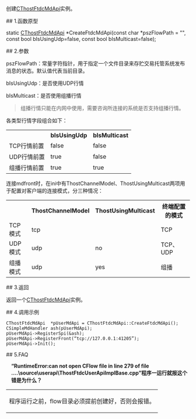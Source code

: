 <p>创建<a href="../_CTHOSTFTDCMDAPI/">CThostFtdcMdApi</a>实例。</p>
<span class="anchor" id="76a69815-043f-4705-a664-df6e2be6d284"></span>
## 1.函数原型
<p>static <a href="../_CTHOSTFTDCMDAPI/">CThostFtdcMdApi</a> *CreateFtdcMdApi(const char *pszFlowPath = "", const bool bIsUsingUdp=false, const bool bIsMulticast=false);</p>
<span class="anchor" id="7eb5c4ef-d067-488b-9a93-1dc4ff0f8e3a"></span>
## 2.参数
<p>pszFlowPath：常量字符指针，用于指定一个文件目录来存贮交易托管系统发布消息的状态。默认值代表当前目录。</p>
<p>bIsUsingUdp：是否使用UDP行情</p>
<p>bIsMulticast：是否使用组播行情</p>
<blockquote>
<p>组播行情只能在内网中使用，需要咨询所连接的系统是否支持组播行情。</p>
</blockquote>
<p>各类型行情字段组合如下：</p>
<table><tr><th style="TEXT-ALIGN: center;">　</th><th style="TEXT-ALIGN: center;">bIsUsingUdp</th><th style="TEXT-ALIGN: center;">bIsMulticast</th></tr><tr><td style="TEXT-ALIGN: left;">TCP行情前置</td>
<td style="TEXT-ALIGN: left;">false</td>
<td style="TEXT-ALIGN: left;">false</td>
</tr>
<tr><td style="TEXT-ALIGN: left;">UDP行情前置</td>
<td style="TEXT-ALIGN: left;">true</td>
<td style="TEXT-ALIGN: left;">false</td>
</tr>
<tr><td style="TEXT-ALIGN: left;">组播行情前置</td>
<td style="TEXT-ALIGN: left;">true</td>
<td style="TEXT-ALIGN: left;">true</td>
</tr>
</table>
<p>连接mdfront时，在ini中有ThostChannelModel、ThostUsingMulticast两项用于配置对客户端的连接模式，分三种情况：</p>
<table><tr><th style="TEXT-ALIGN: center;">　</th><th style="TEXT-ALIGN: center;">ThostChannelModel</th><th style="TEXT-ALIGN: center;">ThostUsingMulticast</th><th style="TEXT-ALIGN: center;">终端配置的模式</th></tr><tr><td style="TEXT-ALIGN: left;">TCP模式</td>
<td style="TEXT-ALIGN: left;">tcp</td>
<td style="TEXT-ALIGN: left;">　</td>
<td style="TEXT-ALIGN: left;">TCP</td>
</tr>
<tr><td style="TEXT-ALIGN: left;">UDP模式</td>
<td style="TEXT-ALIGN: left;">udp</td>
<td style="TEXT-ALIGN: left;">no</td>
<td style="TEXT-ALIGN: left;">TCP、UDP</td>
</tr>
<tr><td style="TEXT-ALIGN: left;">组播模式</td>
<td style="TEXT-ALIGN: left;">udp</td>
<td style="TEXT-ALIGN: left;">yes</td>
<td style="TEXT-ALIGN: left;">组播</td>
</tr>
</table>
<span class="anchor" id="70c56b45-9976-4a12-a014-7a759e608903"></span>
## 3.返回
<p>返回一个<a href="../_CTHOSTFTDCMDAPI/">CThostFtdcMdApi</a>实例。</p>
<span class="anchor" id="f8301aec-f942-4945-9e57-e2580cebd3a8"></span>
## 4.调用示例
<pre><code>CThostFtdcMdApi  *pUserMdApi = CThostFtdcMdApi::CreateFtdcMdApi();
CSimpleMdHandler ash(pUserMdApi);
pUserMdApi-&gt;RegisterSpi(&amp;ash);
pUserMdApi-&gt;RegisterFront(“tcp://127.0.0.1:41205”);
pUserMdApi-&gt;Init();
</code></pre>
<span class="anchor" id="5c59fb08-6e0a-4ba3-a2a0-902c813d1bf2"></span>
## 5.FAQ
<p><div class="region_i"><p class="region_header" id="region_header_1" style="padding-left: 1em;font-weight : bold;text-indent: 0px;text-align: left;">“RuntimeError:can not open CFlow file in line 279 of file ....\source\userapi\ThostFtdcUserApiImplBase.cpp”程序一运行就报这个错是为什么？</p><div class="region_panel" id="region_panel_1" style="display:block;"><table><tr><td>
<p>程序运行之前，flow目录必须提前创建好，否则会报错。</p>
</td></tr></table>
</div><p class="region_tail" id="region_tail_1" style="border-top-color:transparent;border-bottom-width:0;"></p></div></p>
